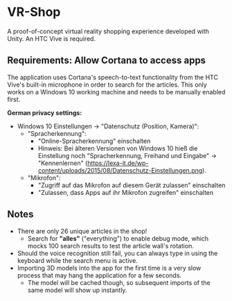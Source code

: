 # VR-Shop
A proof-of-concept virtual reality shopping experience developed with Unity. An HTC Vive is required.

## Requirements: Allow Cortana to access apps
The application uses Cortana's speech-to-text functionality from the HTC Vive's built-in microphone in order to search for the articles. This only works on a Windows 10 working machine and needs to be manually enabled first.

**German privacy settings:**

* Windows 10 Einstellungen -> "Datenschutz (Position, Kamera)":
    * "Spracherkennung":
        * "Online-Spracherkennung" einschalten
        * Hinweis: Bei älteren Versionen von Windows 10 hieß die Einstellung noch "Spracherkennung, Freihand und Eingabe" -> "Kennenlernen" (https://lexa-it.de/wp-content/uploads/2015/08/Datenschutz-Einstellungen.png).
    *  "Mikrofon":
        * "Zugriff auf das Mikrofon auf diesem Gerät zulassen" einschalten
        * "Zulassen, dass Apps auf ihr Mikrofon zugreifen" einschalten

## Notes
* There are only 26 unique articles in the shop!
    * Search for **"alles"** ("everything") to enable debug mode, which mocks 100 search results to test the article wall's rotation.
* Should the voice recognition still fail, you can always type in using the keyboard while the search menu is active.
* Importing 3D models into the app for the first time is a very slow process that may hang the application for a few seconds.
    * The model will be cached though, so subsequent imports of the same model will show up instantly.
